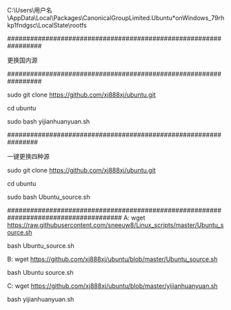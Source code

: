 
C:\Users\用户名\AppData\Local\Packages\CanonicalGroupLimited.Ubuntu*onWindows_79rhkp1fndgsc\LocalState\rootfs

#################################################################

更换国内源

#################################################################

sudo git clone https://github.com/xj888xj/ubuntu.git

cd ubuntu

sudo bash yijianhuanyuan.sh

################################################################

一键更换四种源

sudo git clone https://github.com/xj888xj/ubuntu.git

cd ubuntu

sudo bash Ubuntu_source.sh

######################################################################################
A:
wget https://raw.githubusercontent.com/sneeuw8/Linux_scripts/master/Ubuntu_source.sh

bash Ubuntu_source.sh

B:
wget https://github.com/xj888xj/ubuntu/blob/master/Ubuntu_source.sh

bash Ubuntu source.sh

C:
wget https://github.com/xj888xj/ubuntu/blob/master/yijianhuanyuan.sh

bash yijianhuanyuan.sh

